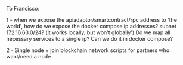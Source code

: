 To Francisco:

1 - when we expose the apiadaptor/smartcontract/rpc address to 'the world', how do we expose the docker compose ip addresses? 
subnet 172.16.63.0/24? (it works locally, but won't globally') Do we map all necessary services to a single ip? Can we do it in docker compose?

2 - Single node + join blockchain network scripts for partners who want/need a node